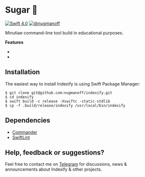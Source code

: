 # Sugar 🍬

[![Swift 4.0](https://img.shields.io/badge/swift-4.0-orange.svg)](#)
[![@nugmanoff](https://img.shields.io/badge/contact-%40nugmanoff-brightgreen.svg)](https://t.me/nugmanoff)

Minutiae command-line tool build in educational purposes.

**Features**

-
-

## Installation

The easiest way to install Indexify is using Swift Package Manager:

```
$ git clone git@github.com:nugmanoff/indexify.git
$ cd indexify
$ swift build -c release -Xswiftc -static-stdlib
$ cp -f .build/release/indexify /usr/local/bin/indexify
```

## Dependencies

- [Commander](https://github.com/kylef/Commander)   
- [SwiftLint](https://github.com/realm/SwiftLint)

## Help, feedback or suggestions?

Feel free to contact me on [Telegram](https://t.me/nugmanoff) for discussions, news & announcements about Indexify & other projects.
